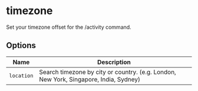 # timezone

Set your timezone offset for the /activity command.

## Options

| Name       | Description                                                                           |
| ---------- | ------------------------------------------------------------------------------------- |
| `location` | Search timezone by city or country. (e.g. London, New York, Singapore, India, Sydney) |
